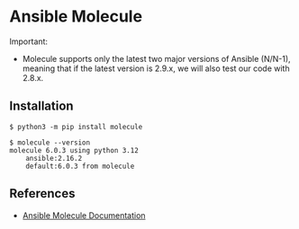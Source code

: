 # Ansible Molecule

Important: 

- Molecule supports only the latest two major versions of Ansible (N/N-1), meaning that if the latest version is 2.9.x, we will also test our code with 2.8.x.

## Installation

```shell
$ python3 -m pip install molecule

$ molecule --version
molecule 6.0.3 using python 3.12 
    ansible:2.16.2
    default:6.0.3 from molecule
```

## References

- [Ansible Molecule Documentation](https://ansible.readthedocs.io/projects/molecule/)
